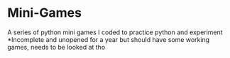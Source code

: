 # Mini-Games
A series of python mini games I coded to practice python and experiment
*Incomplete and unopened for a year but should have some working games, needs to be looked at tho
